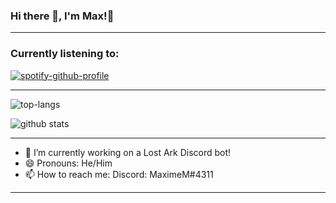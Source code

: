 ### Hi there 👋, I'm Max!🌌
***
### Currently listening to:
[![spotify-github-profile](https://spotify-github-profile.vercel.app/api/view?uid=vz20mkwo9z3799oixnrhuje8o&cover_image=true&theme=novatorem&bar_color=6852b7&bar_color_cover=false)](https://spotify-github-profile.vercel.app/api/view?uid=vz20mkwo9z3799oixnrhuje8o&redirect=true)
***
![top-langs](https://github-readme-stats.vercel.app/api/top-langs?username=Lykoto-M&show_icons=true&theme=dark)

![github stats](https://github-readme-stats.vercel.app/api?username=Lykoto-M&show_icons=true&theme=dark)
***
- 🔭 I’m currently working on a Lost Ark Discord bot!
- 😄 Pronouns: He/Him
- 📫 How to reach me: Discord: MaximeM#4311
***
<!--START_SECTION:activity-->

<!--
**Lykoto-M/Lykoto-M** is a ✨ _special_ ✨ repository because its `README.md` (this file) appears on your GitHub profile.

Here are some ideas to get you started:

- 🔭 I’m currently working on ...
- 🌱 I’m currently learning ...
- 👯 I’m looking to collaborate on ...
- 🤔 I’m looking for help with ...
- 💬 Ask me about ...
- 📫 How to reach me: ...
- 😄 Pronouns: ...
- ⚡ Fun fact: ...
-->

